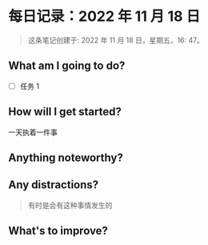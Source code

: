 # 每日记录：2022 年 11 月 18 日

> 这条笔记创建于: 2022 年 11 月 18 日，星期五，16: 47。

## What am I going to do?

- [ ] 任务 1

## How will I get started?

一天执着一件事

## Anything noteworthy?

<!-- 记单词 -->
<!-- 30 days of xxx -->
<!-- 一日一句 -->
<!-- 一日一歌 -->

## Any distractions?

> 有时是会有这种事情发生的

## What's to improve?
